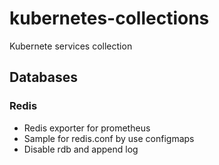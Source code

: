 # kubernetes-collections
Kubernete services collection

## Databases
### Redis
- Redis exporter for prometheus
- Sample for redis.conf by use configmaps
- Disable rdb and append log

